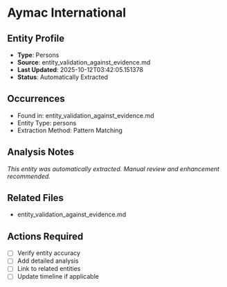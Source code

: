 # Aymac International

## Entity Profile
- **Type**: Persons
- **Source**: entity_validation_against_evidence.md
- **Last Updated**: 2025-10-12T03:42:05.151378
- **Status**: Automatically Extracted

## Occurrences
- Found in: entity_validation_against_evidence.md
- Entity Type: persons
- Extraction Method: Pattern Matching

## Analysis Notes
*This entity was automatically extracted. Manual review and enhancement recommended.*

## Related Files
- entity_validation_against_evidence.md

## Actions Required
- [ ] Verify entity accuracy
- [ ] Add detailed analysis
- [ ] Link to related entities
- [ ] Update timeline if applicable
